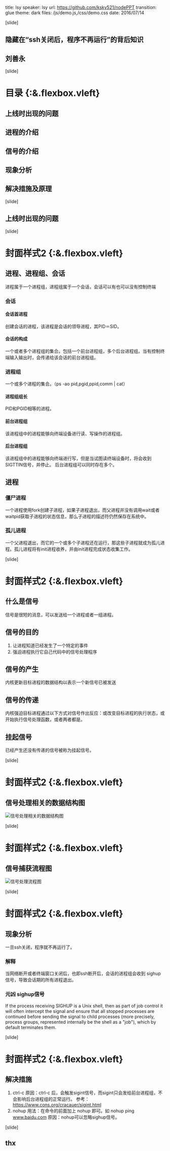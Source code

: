 title: lsy
speaker: lsy
url: https://github.com/ksky521/nodePPT
transition: glue
theme: dark
files: /js/demo.js,/css/demo.css
date: 2016/07/14

[slide]

## 隐藏在“ssh关闭后，程序不再运行”的背后知识
## 刘善永

[slide]

# 目录 {:&.flexbox.vleft}
## 上线时出现的问题
## 进程的介绍
## 信号的介绍
## 现象分析
## 解决措施及原理

[slide]

## 上线时出现的问题

[slide]

# 封面样式2 {:&.flexbox.vleft}
## 进程、进程组、会话 
进程属于一个进程组，进程组属于一个会话，会话可以有也可以没有控制终端
### 会话
#### 会话首进程
创建会话的进程，该进程是会话的领导进程，其PID＝SID。
#### 会话的构成
一个或者多个进程组的集合。包括一个前台进程组，多个后台进程组。当有控制终端输入输出时，会传递给该会话的前台进程组。
### 进程组
一个或多个进程的集合。（ps -ao pid,pgid,ppid,comm | cat）
#### 进程组组长
PID和PGID相等的进程。
#### 前台进程组
该进程组中的进程能够向终端设备进行读、写操作的进程组。
#### 后台进程组
该进程组中的进程能够向终端进行写，但是当试图读终端设备时，将会收到SIGTTIN信号，并停止。
后台进程组可以同时存在多个。
## 进程
### 僵尸进程
一个进程使用fork创建子进程，如果子进程退出，而父进程并没有调用wait或者waitpid获取子进程的状态信息，那么子进程的描述符仍然保存在系统中。
### 孤儿进程
一个父进程退出，而它的一个或多个子进程还在运行，那这些子进程就成为孤儿进程。孤儿进程将有init进程收养，并由init进程完成状态收集工作。

[slide]

# 封面样式2 {:&.flexbox.vleft}
## 什么是信号
信号是很短的消息，可以发送给一个进程或者一组进程。
## 信号的目的
1. 让进程知道已经发生了一个特定的事件
2. 强迫进程执行它自己代码中的信号处理程序
## 信号的产生
内核更新目标进程的数据结构以表示一个新信号已被发送
## 信号的传递
内核强迫目标进程通过以下方式对信号作出反应：或改变目标进程的执行状态，或开始执行信号处理函数，或者两者都是。
## 挂起信号
已经产生还没有传递的信号被称为挂起信号。

[slide]

# 封面样式2 {:&.flexbox.vleft}
## 信号处理相关的数据结构图

![信号处理相关的数据结构图](https://raw.githubusercontent.com/buptlsy/images/master/signal-handle-struct.jpg)

[slide]

# 封面样式2 {:&.flexbox.vleft}
## 信号捕获流程图

![信号处理流程图](https://raw.githubusercontent.com/buptlsy/images/master/signal-handle-proccess.jpg)

[slide]

# 封面样式2 {:&.flexbox.vleft}
## 现象分析
一旦ssh关闭，程序就不再运行了。
### 解释
当网络断开或者终端窗口关闭后，也即ssh断开后，会话的进程组会收到 sighup信号，导致会话期的所有进程退出。
### 元凶 sighup信号
If the process receiving SIGHUP is a Unix shell, then as part of job control it will often intercept the signal and ensure that all stopped processes are continued before sending the signal to child processes (more precisely, process groups, represented internally be the shell as a "job"), which by default terminates them.

[slide]

# 封面样式2 {:&.flexbox.vleft}
## 解决措施
1. ctrl-c
原因：ctrl-c 后，会触发sigint信号，而sigint只会发给前台进程组，不会影响后台进程组的正常运行。
参考：https://www.cons.org/cracauer/sigint.html
2. nohup
用法：在命令的前面加上 nohup 即可。如 nohup ping www.baidu.com
原因：nohup可以忽略sighup信号。

[slide]

## thx
